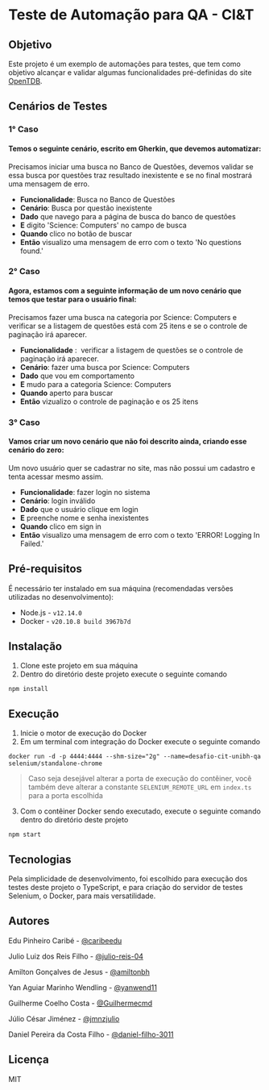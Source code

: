 # Teste de Automação para QA - CI&T

## Objetivo

Este projeto é um exemplo de automações para testes, que tem como objetivo alcançar e validar algumas funcionalidades pré-definidas do site [OpenTDB](https://opentdb.com/).

## Cenários de Testes

### 1° Caso 

#### Temos o seguinte cenário, escrito em Gherkin, que devemos automatizar: 

Precisamos iniciar uma busca no Banco de Questões, devemos validar se essa busca por questões traz resultado inexistente e se no final mostrará uma mensagem de erro.

- **Funcionalidade**: Busca no Banco de Questões
- **Cenário**: Busca por questão inexistente
- **Dado** que navego para a página de busca do banco de questões
- **E** digito 'Science: Computers' no campo de busca
- **Quando** clico no botão de buscar
- **Então** visualizo uma mensagem de erro com o texto 'No questions found.'

### 2° Caso

#### Agora, estamos com a seguinte informação de um novo cenário que temos que testar para o usuário final:

Precisamos fazer uma busca na categoria por Science: Computers e verificar se a listagem de questões está com 25 itens e se o controle de paginação irá aparecer.

- **Funcionalidade** :  verificar a listagem de questões se o controle de paginação irá aparecer.
- **Cenário**: fazer uma busca por Science: Computers
- **Dado** que vou em comportamento                                      
- **E** mudo para a categoria Science: Computers 
- **Quando** aperto para buscar 
- **Então** vizualizo o controle de paginação e os 25 itens 

### 3° Caso 

#### Vamos criar um novo cenário que não foi descrito ainda, criando esse cenário do zero:

Um novo usuário quer se cadastrar no site, mas não possui um cadastro e tenta acessar mesmo assim.

- **Funcionalidade**: fazer login no sistema
- **Cenário**: login inválido 
- **Dado** que o usuário clique em login
- **E** preenche nome e senha inexistentes
- **Quando** clico em sign in 
- **Então** visualizo uma mensagem de erro com o texto 'ERROR! Logging In Failed.'

## Pré-requisitos

É necessário ter instalado em sua máquina (recomendadas versões utilizadas no desenvolvimento): 
- Node.js - `v12.14.0`
- Docker - `v20.10.8 build 3967b7d`

## Instalação

1. Clone este projeto em sua máquina
2. Dentro do diretório deste projeto execute o seguinte comando
```
npm install
```

## Execução

1. Inicie o motor de execução do Docker
2. Em um terminal com integração do Docker execute o seguinte comando
```
docker run -d -p 4444:4444 --shm-size="2g" --name=desafio-cit-unibh-qa selenium/standalone-chrome
```
> Caso seja desejável alterar a porta de execução do contêiner, você também deve alterar a constante `SELENIUM_REMOTE_URL` em `index.ts` para a porta escolhida
3. Com o contêiner Docker sendo executado, execute o seguinte comando dentro do diretório deste projeto
```
npm start
```

## Tecnologias

Pela simplicidade de desenvolvimento, foi escolhido para execução dos testes deste projeto o TypeScript, e para criação do servidor de testes Selenium, o Docker, para mais versatilidade.


## Autores

Edu Pinheiro Caribé - [@caribeedu](https://github.com/caribeedu)

Julio Luiz dos Reis Filho - [@julio-reis-04](https://github.com/julio-reis-04)

Amilton Gonçalves de Jesus - [@amiltonbh](https://github.com/amiltonbh)

Yan Aguiar Marinho Wendling - [@yanwend11](https://github.com/yanwend11)

Guilherme Coelho Costa - [@Guilhermecmd](https://github.com/Guilhermecmd)

Júlio César Jiménez - [@jmnzjulio](https://github.com/jmnzjulio)

Daniel Pereira da Costa Filho - [@daniel-filho-3011](https://github.com/daniel-filho-3011)


## Licença

MIT
